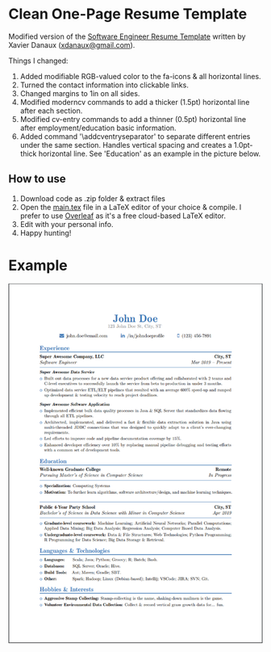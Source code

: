 # Clean One-Page Resume Template
Modified version of the [Software Engineer Resume Template](https://www.overleaf.com/latex/examples/resume-template-for-software-engineer/fvsqzcybnwdn) written by Xavier Danaux (xdanaux@gmail.com). 

Things I changed:
1. Added modifiable RGB-valued color to the fa-icons & all horizontal lines.
2. Turned the contact information into clickable links.
3. Changed margins to 1in on all sides.
4. Modified moderncv commands to add a thicker (1.5pt) horizontal line after each section.
5. Modified cv-entry commands to add a thinner (0.5pt) horizontal line after employment/education basic information.
6. Added command '\addcventryseparator' to separate different entries under the same section. Handles vertical spacing and creates a 1.0pt-thick horizontal line.  See 'Education' as an example in the picture below.

## How to use
1. Download code as .zip folder & extract files
2. Open the [main.tex](https://github.com/OryGregS/Clean-Resume-Template-LaTeX-/blob/master/main.tex) file in a LaTeX editor of your choice & compile. I prefer to use [Overleaf](https://www.overleaf.com/project) as it's a free cloud-based LaTeX editor. 
3. Edit with your personal info.
4. Happy hunting!

# Example
![](anon_resume_example.PNG)